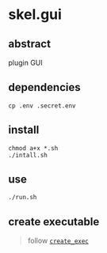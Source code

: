 # skel.gui

## abstract

plugin GUI

## dependencies

```
cp .env .secret.env
```

## install

```
chmod a+x *.sh
./intall.sh
```

## use

```
./run.sh
```

## create executable

> follow [`create_exec`](./create_exec.md)